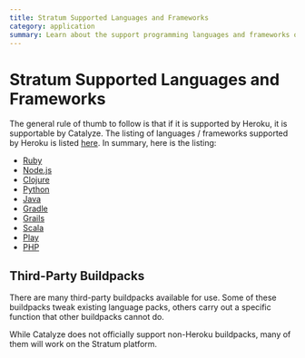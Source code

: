 ```yaml
---
title: Stratum Supported Languages and Frameworks
category: application
summary: Learn about the support programming languages and frameworks on Catalyze.
---
```


# Stratum Supported Languages and Frameworks

The general rule of thumb to follow is that if it is supported by Heroku, it is supportable by Catalyze. The listing of languages / frameworks supported by Heroku is listed [here](https://devcenter.heroku.com/categories/language-support). In summary, here is the listing:


- [Ruby](https://github.com/heroku/heroku-buildpack-ruby)
- [Node.js](https://github.com/heroku/heroku-buildpack-nodejs)
- [Clojure](https://github.com/heroku/heroku-buildpack-clojure)
- [Python](https://github.com/heroku/heroku-buildpack-python)
- [Java](https://github.com/heroku/heroku-buildpack-java)
- [Gradle](https://github.com/heroku/heroku-buildpack-gradle)
- [Grails](https://github.com/heroku/heroku-buildpack-grails)
- [Scala](https://github.com/heroku/heroku-buildpack-scala)
- [Play](https://github.com/heroku/heroku-buildpack-play)
- [PHP](https://github.com/CHH/heroku-buildpack-php)

## Third-Party Buildpacks

There are many third-party buildpacks available for use. Some of these buildpacks tweak existing language packs, others carry out a specific function that other buildpacks cannot do.

While Catalyze does not officially support non-Heroku buildpacks, many of them will work on the Stratum platform.
